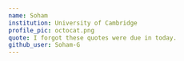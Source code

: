 ```yaml
---
name: Soham
institution: University of Cambridge
profile_pic: octocat.png
quote: I forgot these quotes were due in today.
github_user: Soham-G
---
```

